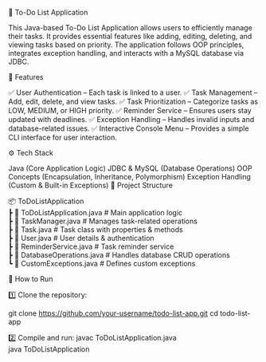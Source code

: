 📝 To-Do List Application

This Java-based To-Do List Application allows users to efficiently manage their tasks. It provides essential features like adding, editing, deleting, and viewing tasks based on priority. The application follows OOP principles, integrates exception handling, and interacts with a MySQL database via JDBC.

🚀 Features

✅ User Authentication – Each task is linked to a user.
✅ Task Management – Add, edit, delete, and view tasks.
✅ Task Prioritization – Categorize tasks as LOW, MEDIUM, or HIGH priority.
✅ Reminder Service – Ensures users stay updated with deadlines.
✅ Exception Handling – Handles invalid inputs and database-related issues.
✅ Interactive Console Menu – Provides a simple CLI interface for user interaction.

⚙️ Tech Stack

Java (Core Application Logic)
JDBC & MySQL (Database Operations)
OOP Concepts (Encapsulation, Inheritance, Polymorphism)
Exception Handling (Custom & Built-in Exceptions)
📂 Project Structure

📦 ToDoListApplication  
 ┣ 📜 ToDoListApplication.java   # Main application logic  
 ┣ 📜 TaskManager.java           # Manages task-related operations  
 ┣ 📜 Task.java                  # Task class with properties & methods  
 ┣ 📜 User.java                  # User details & authentication  
 ┣ 📜 ReminderService.java       # Task reminder service  
 ┣ 📜 DatabaseOperations.java    # Handles database CRUD operations  
 ┗ 📜 CustomExceptions.java      # Defines custom exceptions  

📌 How to Run

1️⃣ Clone the repository:

git clone https://github.com/your-username/todo-list-app.git
cd todo-list-app

2️⃣ Compile and run:
javac ToDoListApplication.java  
java ToDoListApplication  
